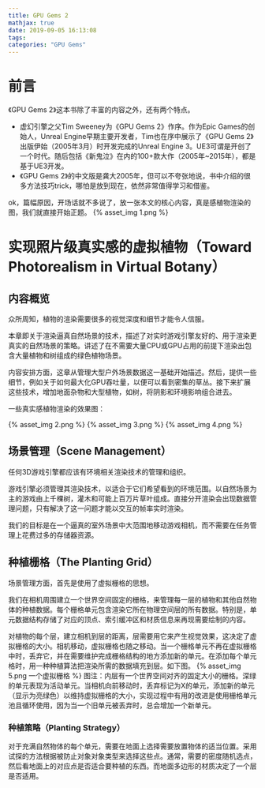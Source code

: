 ```yaml
---
title: GPU Gems 2
mathjax: true
date: 2019-09-05 16:13:08
tags:
categories: "GPU Gems"
---
```

# 前言
《GPU Gems 2》这本书除了丰富的内容之外，还有两个特点。
- 虚幻引擎之父Tim Sweeney为《GPU Gems 2》作序。作为Epic Games的创始人，Unreal Engine早期主要开发者，Tim也在序中展示了《GPU Gems 2》出版伊始（2005年3月）时开发完成的Unreal Engine 3。UE3可谓是开创了一个时代。随后包括《新鬼泣》在内的100+款大作（2005年~2015年），都是基于UE3开发。
- 《GPU Gems 2》的中文版是龚大2005年，但可以不夸张地说，书中介绍的很多方法技巧trick，哪怕是放到现在，依然非常值得学习和借鉴。

ok，篇幅原因，开场话就不多说了，放一张本文的核心内容，真是感植物渲染的图，我们就直接开始正题。
{% asset_img 1.png %}

# 实现照片级真实感的虚拟植物（Toward Photorealism in Virtual Botany）
## 内容概览
众所周知，植物的渲染需要很多的视觉深度和细节才能令人信服。

本章即关于渲染逼真自然场景的技术，描述了对实时游戏引擎友好的、用于渲染更真实的自然场景的策略。讲述了在不需要大量CPU或GPU占用的前提下渲染出包含大量植物和树组成的绿色植物场景。

内容安排方面，这章从管理大型户外场景数据这一基础开始描述。然后，提供一些细节，例如关于如何最大化GPU吞吐量，以便可以看到密集的草丛。接下来扩展这些技术，增加地面杂物和大型植物，如树，将阴影和环境影响组合进去。

一些真实感植物渲染的效果图：

{% asset_img 2.png %}
{% asset_img 3.png %}
{% asset_img 4.png %}

## 场景管理（Scene Management）
任何3D游戏引擎都应该有环境相关渲染技术的管理和组织。

游戏引擎必须管理其渲染技术，以适合于它们希望看到的环境范围。以自然场景为主的游戏由上千棵树，灌木和可能上百万片草叶组成。直接分开渲染会出现数据管理问题，只有解决了这一问题才能以交互的帧率实时渲染。

我们的目标是在一个逼真的室外场景中大范围地移动游戏相机，而不需要在任务管理上花费过多的存储器资源。

## 种植栅格（The Planting Grid）

场景管理方面，首先是使用了虚拟栅格的思想。

我们在相机周围建立一个世界空间固定的栅格，来管理每一层的植物和其他自然物体的种植数据。每个栅格单元包含渲染它所在物理空间层的所有数据。特别是，单元数据结构存储了对应的顶点、索引缓冲区和材质信息来再现需要绘制的内容。

对植物的每个层，建立相机到层的距离，层需要用它来产生视觉效果，这决定了虚拟栅格的大小。相机移动，虚拟栅格也随之移动。当一个栅格单元不再在虚拟栅格中时，丢弃它，并在需要维护完成栅格结构的地方添加新的单元。在添加每个单元格时，用一种种植算法把渲染所需的数据填充到层。如下图。
{% asset_img 5.png 一个虚拟栅格 %}
图注：内层有一个世界空间对齐的固定大小的栅格。深绿的单元表现为活动单元。当相机向前移动时，丢弃标记为X的单元，添加新的单元（显示为亮绿色）以维持虚拟栅格的大小，实现过程中有用的改进是使用栅格单元池且循环使用，因为当一个旧单元被丢弃时，总会增加一个新单元。

### 种植策略（Planting Strategy）

对于充满自然物体的每个单元，需要在地面上选择需要放置物体的适当位置。采用试探的方法根据被防止对象对象类型来选择这些点。通常，需要的密度随机选点，然后看地面上的对应点是否适合要种植的东西。而地面多边形的材质决定了一个层是否适用。

